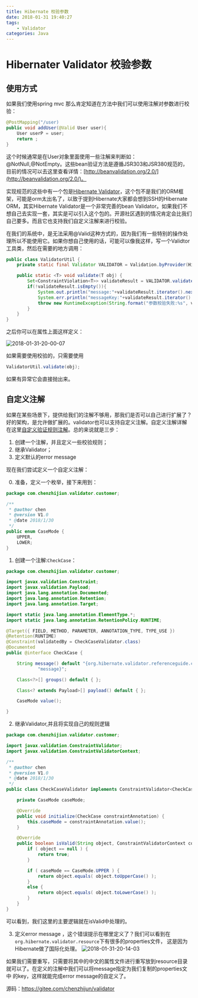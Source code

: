 ```yaml
---
title: Hibernate 校验参数
date: 2018-01-31 19:40:27
tags:
    - Validator
categories: Java
---
```


# Hibernater Validator 校验参数


## 使用方式

如果我们使用spring mvc 那么肯定知道在方法中我们可以使用注解对参数进行校验：

```java
@PostMapping("/user)
public void addUser(@Valid User user){
    User userP = user;
    return ;
}
```

这个时候通常是在User对象里面使用一些注解来判断如：@NotNull,@NotEmpty。这些bean验证方法是遵循JSR303和JSR380规范的，目前的情况可以去这里查看详情：[http://beanvalidation.org/2.0/](http://beanvalidation.org/2.0/)。

实现规范的这些中有一个包是[Hibernate Validator](http://docs.jboss.org/hibernate/stable/validator/reference/en-US/html_single/#validator-customconstraints-simple)，这个包不是我们的ORM框架，可能是orm太出名了，以致于提到Hibernate大家都会想到SSH的Hibernate ORM，其实Hibernate Validator是一个非常完善的bean Validator。如果我们不想自己去实现一套，其实是可以引入这个包的。开源社区遇到的情况肯定会比我们自己要多。而且它也支持我们自定义注解来进行校验。

在我们的系统中，是无法采用@Valid这种方式的，因为我们有一些特别的操作处理所以不能使用它。如果你想自己使用的话，可能可以像我这样，写一个Validtor工具类，然后在需要的地方调用：

```java
public class ValidatorUtil {
    private static final Validator VALIDATOR = Validation.byProvider(HibernateValidator.class).configure().failFast(true).buildValidatorFactory().getValidator();

    public static <T> void validate(T obj) {
        Set<ConstraintViolation<T>> validateResult = VALIDATOR.validate(obj);
        if(!validateResult.isEmpty()){
            System.out.println("message:"+validateResult.iterator().next().getMessage());
            System.err.println("messageKey:"+validateResult.iterator().next().getMessageTemplate());
            throw new RuntimeException(String.format("参数校验失败:%s", validateResult.iterator().next().getPropertyPath().toString()+validateResult.iterator().next().getMessage()));
        }
    }
}
```

之后你可以在属性上面这样定义：

![2018-01-31-20-00-07](/images/qiniu/2018-01-31-20-00-07.png)

如果需要使用校验的，只需要使用<!--more-->

```java
ValidatorUtil.validate(obj);
```

如果有异常它会直接抛出来。

## 自定义注解

如果在某些场景下，提供给我们的注解不够用，那我们是否可以自己进行扩展了？ 好的架构，是允许做扩展的。validator也可以支持自定义注解。自定义注解详解在这里[自定义验证规则注解](http://docs.jboss.org/hibernate/stable/validator/reference/en-US/html_single/#validator-customconstraints)。总的来说就是三步：

1. 创建一个注解，并且定义一些校验规则；
2. 继承Validator；
3. 定义默认的error message

现在我们尝试定义一个自定义注解：

0. 准备，定义一个枚举，接下来用到：

```java
package com.chenzhijiun.validator.customer;

/**
 * @author chen
 * @version V1.0
 * @date 2018/1/30
 */
public enum CaseMode {
    UPPER,
    LOWER;
}
```

1. 创建一个注解:`CheckCase`：

```java
package com.chenzhijiun.validator.customer;

import javax.validation.Constraint;
import javax.validation.Payload;
import java.lang.annotation.Documented;
import java.lang.annotation.Retention;
import java.lang.annotation.Target;

import static java.lang.annotation.ElementType.*;
import static java.lang.annotation.RetentionPolicy.RUNTIME;

@Target({ FIELD, METHOD, PARAMETER, ANNOTATION_TYPE, TYPE_USE })
@Retention(RUNTIME)
@Constraint(validatedBy = CheckCaseValidator.class)
@Documented
public @interface CheckCase {

    String message() default "{org.hibernate.validator.referenceguide.chapter06.CheckCase." +
            "message}";

    Class<?>[] groups() default { };

    Class<? extends Payload>[] payload() default { };

    CaseMode value();

}
```

2. 继承Validator,并且将实现自己的规则逻辑

```java
package com.chenzhijiun.validator.customer;

import javax.validation.ConstraintValidator;
import javax.validation.ConstraintValidatorContext;

/**
 * @author chen
 * @version V1.0
 * @date 2018/1/30
 */
public class CheckCaseValidator implements ConstraintValidator<CheckCase, String> {

    private CaseMode caseMode;

    @Override
    public void initialize(CheckCase constraintAnnotation) {
        this.caseMode = constraintAnnotation.value();
    }

    @Override
    public boolean isValid(String object, ConstraintValidatorContext constraintContext) {
        if ( object == null ) {
            return true;
        }

        if ( caseMode == CaseMode.UPPER ) {
            return object.equals( object.toUpperCase() );
        }
        else {
            return object.equals( object.toLowerCase() );
        }
    }
}
```

可以看到，我们这里的主要逻辑就在isValid中处理的。

3. 定义error message ，这个错误提示在哪里定义了？我们可以看到在`org.hibernate.validator.resource`下有很多的properties文件，
这是因为Hibernate做了国际化处理。
![2018-01-31-20-14-03](/images/qiniu/2018-01-31-20-14-03.png)

如果我们需要重写，只需要将其中的中文的属性文件进行重写放到resource目录就可以了。在定义的注解中我们可以将message指定为我们复制的properties文中
的key，这样就能完成error message的自定义了。

源码：https://gitee.com/chenzhijun/validator
